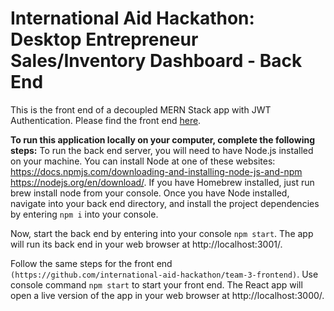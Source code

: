 # International Aid Hackathon: Desktop Entrepreneur Sales/Inventory Dashboard - Back End
This is the front end of a decoupled MERN Stack app with JWT Authentication. Please find the front end [here](https://github.com/international-aid-hackathon/team-3-frontend).

**To run this application locally on your computer, complete the following steps:**
To run the back end server, you will need to have Node.js installed on your machine. You can install Node at one of these websites: https://docs.npmjs.com/downloading-and-installing-node-js-and-npm https://nodejs.org/en/download/. If you have Homebrew installed, just run brew install node from your console. 
Once you have Node installed, navigate into your back end directory, and install the project dependencies by entering `npm i` into your console.


Now, start the back end by entering into your console `npm start`. The app will run its back end in your web browser at http://localhost:3001/.

Follow the same steps for the front end `(https://github.com/international-aid-hackathon/team-3-frontend)`. Use console command `npm start` to start your front end. The React app will open a live version of the app in your web browser at http://localhost:3000/.



